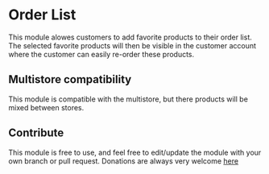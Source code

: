 # Order List

This module alowes customers to add favorite products to their order list.<br>
The selected favorite products will then be visible in the customer account where the customer can easily re-order these products.

## Multistore compatibility

This module is compatible with the multistore, but there products will be mixed between stores.

## Contribute
This module is free to use, and feel free to edit/update the module with your own branch or pull request.
Donations are always very welcome [here](https://www.paypal.com/paypalme/buymecoffee)

